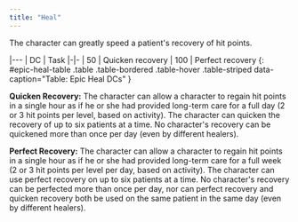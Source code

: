 ```yaml
---
title: "Heal"
---
```

The character can greatly speed a patient's recovery of hit points.

|---
| DC | Task
|-|-
| 50 | Quicken recovery
| 100 | Perfect recovery
{: #epic-heal-table .table .table-bordered .table-hover .table-striped data-caption="Table: Epic Heal DCs" }

**Quicken Recovery:** The character can allow a character to regain hit points in a single hour as if he or she had provided long-term care for a full day (2 or 3 hit points per level, based on activity). The character can quicken the recovery of up to six patients at a time. No character's recovery can be quickened more than once per day (even by different healers).

**Perfect Recovery:** The character can allow a character to regain hit points in a single hour as if he or she had provided long-term care for a full week (2 or 3 hit points per level per day, based on activity). The character can use perfect recovery on up to six patients at a time. No character's recovery can be perfected more than once per day, nor can perfect recovery and quicken recovery both be used on the same patient in the same day (even by different healers).
